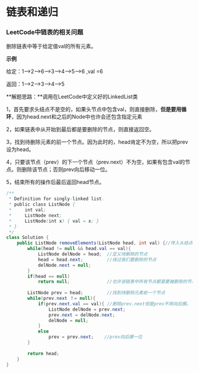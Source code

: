 # 链表和递归

### LeetCode中链表的相关问题

删除链表中等于给定值val的所有元素。

**示例**

给定：1-->2-->6-->3-->4-->5-->6 ,val =6

返回：1-->2-->3-->4-->5

**解题思路：**调用在LeetCode中定义好的LinkedList类

1，首先要求头结点不是空的，如果头节点中包含val，则直接删除，**但是要用循环**，因为head.next和之后的Node中也许会还包含指定元素

2，如果链表中从开始到最后都是要删除的节点，则直接返回空。

3，找到待删除元素的前一个节点。因为此时的，head肯定不为空，所以把prev设为head。

4，只要该节点（prev）的下一个节点（prev.next）不为空，如果有包含val的节点。则删除该节点；否则prev向后移动一位。

5，结束所有的操作后最后返回head节点。

```java
/**
 * Definition for singly-linked list.
 * public class ListNode {
 *     int val;
 *     ListNode next;
 *     ListNode(int x) { val = x; }
 * }
 */
class Solution {
    public ListNode removeElements(ListNode head, int val) {//传入头结点和要删除元素所包含的节点。 
        while(head != null && head.val == val){
            ListNode delNode = head;  //定义待删除的节点
            head = head.next;         //绕过我们要删除的节点
            delNode.next = null;      
        }
        if(head == null)
            return null;              //也许该链表中所有节点都是要被删除的节点
        
        ListNode prev = head;         //找到待删除元素前一个节点
        while(prev.next ！= null){    
            if(prev.next.val == val){ //删除prev.next但是prev不用向后挪。
                ListNode delNode = prev.next;
                prev.next = delNode.next;
                delNode = null;
            }
            else
                prev = prev.next;    //prev向后挪一位
        }
        
        return head;
    }
}
```

